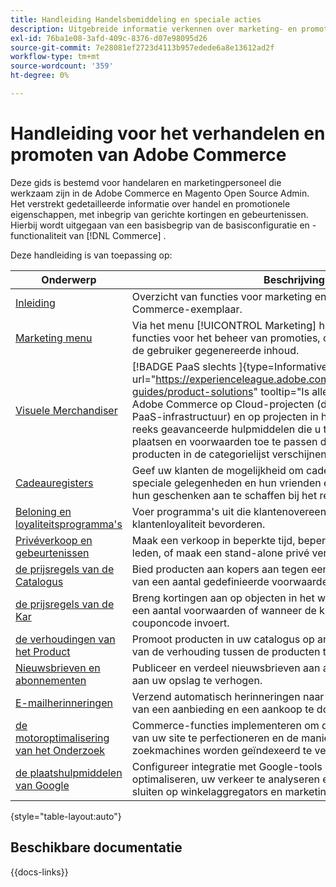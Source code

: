 ```yaml
---
title: Handleiding Handelsbemiddeling en speciale acties
description: Uitgebreide informatie verkennen over marketing- en promotiefuncties in Adobe Commerce, waaronder gerichte kortingen en evenementen.
exl-id: 76ba1e08-3afd-409c-8376-d07e98095d26
source-git-commit: 7e28081ef2723d4113b957edede6a8e13612ad2f
workflow-type: tm+mt
source-wordcount: '359'
ht-degree: 0%

---
```


# Handleiding voor het verhandelen en promoten van Adobe Commerce

Deze gids is bestemd voor handelaren en marketingpersoneel die werkzaam zijn in de Adobe Commerce en Magento Open Source Admin. Het verstrekt gedetailleerde informatie over handel en promotionele eigenschappen, met inbegrip van gerichte kortingen en gebeurtenissen. Hierbij wordt uitgegaan van een basisbegrip van de basisconfiguratie en -functionaliteit van [!DNL Commerce] .

Deze handleiding is van toepassing op:

| Onderwerp | Beschrijving |
| ------- | ----------- |
| [ Inleiding ](introduction.md) | Overzicht van functies voor marketing en promotie met een Commerce-exemplaar. |
| [ Marketing menu ](marketing-menu.md) | Via het menu [!UICONTROL Marketing] hebt u toegang tot meerdere functies voor het beheer van promoties, communicatie, SEO en door de gebruiker gegenereerde inhoud. |
| [ Visuele Merchandiser ](visual-merchandiser.md) | [!BADGE  PaaS slechts ]{type=Informative url="https://experienceleague.adobe.com/en/docs/commerce/user-guides/product-solutions" tooltip="Is alleen van toepassing op Adobe Commerce op Cloud-projecten (door Adobe beheerde PaaS-infrastructuur) en op projecten in het veld."} Onderzoek deze reeks geavanceerde hulpmiddelen die u toestaat om producten te plaatsen en voorwaarden toe te passen die bepalen welke producten in de categorielijst verschijnen. |
| [ Cadeauregisters ](gift-registries.md) | Geef uw klanten de mogelijkheid om cadeauregisters te maken voor speciale gelegenheden en hun vrienden en familie uit te nodigen om hun geschenken aan te schaffen bij het register van geschenken. |
| [ Beloning en loyaliteitsprogramma&#39;s ](rewards-loyalty.md) | Voer programma&#39;s uit die klantenovereenkomst drijven en klantenloyaliteit bevorderen. |
| [ Privéverkoop en gebeurtenissen ](events-private-sales.md) | Maak een verkoop in beperkte tijd, beperk de verkoop tot specifieke leden, of maak een stand-alone privé verkooppagina. |
| [ de prijsregels van de Catalogus ](price-rules-catalog.md) | Bied producten aan kopers aan tegen een verlaagde prijs op basis van een aantal gedefinieerde voorwaarden. |
| [ de prijsregels van de Kar ](price-rules-cart.md) | Breng kortingen aan op objecten in het winkelwagentje op basis van een aantal voorwaarden of wanneer de klant een geldige couponcode invoert. |
| [ de verhoudingen van het Product ](product-relationships.md) | Promoot producten in uw catalogus op andere pagina&#39;s door de aard van de verhouding tussen de producten te bepalen. |
| [ Nieuwsbrieven en abonnementen ](newsletters.md) | Publiceer en verdeel nieuwsbrieven aan abonneeklanten om verkeer aan uw opslag te verhogen. |
| [ E-mailherinneringen ](email-reminder-rules.md) | Verzend automatisch herinneringen naar klanten om te profiteren van een aanbieding en een aankoop te doen. |
| [ de motoroptimalisering van het Onderzoek ](seo-overview.md) | Commerce-functies implementeren om de inhoud en presentatie van uw site te perfectioneren en de manier waarop de pagina&#39;s door zoekmachines worden geïndexeerd te verbeteren. |
| [ de plaatshulpmiddelen van Google ](google-tools.md) | Configureer integratie met Google-tools om uw inhoud te optimaliseren, uw verkeer te analyseren en uw catalogus aan te sluiten op winkelaggregators en marketinglocaties. |

{style="table-layout:auto"}

## Beschikbare documentatie

{{docs-links}}

